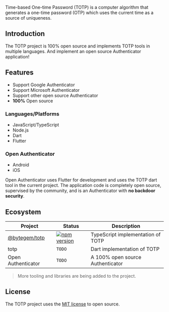 Time-based One-time Password (TOTP) is a computer algorithm that generates a one-time password (OTP) which uses the current time as a source of uniqueness.

## Introduction

The TOTP project is 100% open source and implements TOTP tools in multiple languages. And implement an open source Authenticator application!

## Features

 * Support Google Authenticator
 * Support Microsoft Authenticator
 * Support other open source Authenticator
 * **100%** Open source

### Languages/Platforms

 * JavaScript/TypeScript
 * Node.js
 * Dart
 * Flutter

### Open Authenticator

 * Android
 * iOS

Open Authenticator uses Flutter for development and uses the TOTP dart tool in the current project. The application code is completely open source, supervised by the community, and is an Authenticator with **no backdoor security**.

## Ecosystem

| Project | Status | Description |
|---------|--------|-------------|
| [@bytegem/totp](https://github.com/bytegem/totp/typescript) | [![npm version](https://badge.fury.io/js/%40bytegem%2Ftotp.svg)](https://www.npmjs.com/package/@bytegem/totp) | TypeScript implementation of TOTP |
| totp | `TODO` | Dart implementation of TOTP |
| Open Authenticator | `TODO` | A 100% open source Authenticator |

> More tooling and libraries are being added to the project.

## License

The TOTP project uses the [MIT license](LICENSE) to open source.
